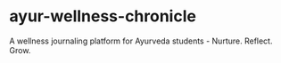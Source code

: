 # ayur-wellness-chronicle
A wellness journaling platform for Ayurveda students - Nurture. Reflect. Grow.
